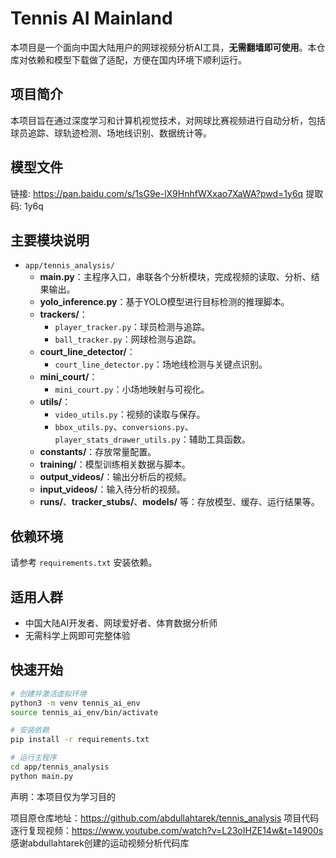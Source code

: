 # Tennis AI Mainland

本项目是一个面向中国大陆用户的网球视频分析AI工具，**无需翻墙即可使用**。本仓库对依赖和模型下载做了适配，方便在国内环境下顺利运行。

## 项目简介
本项目旨在通过深度学习和计算机视觉技术，对网球比赛视频进行自动分析，包括球员追踪、球轨迹检测、场地线识别、数据统计等。


## 模型文件
链接: https://pan.baidu.com/s/1sG9e-lX9HnhfWXxao7XaWA?pwd=1y6q 提取码: 1y6q


## 主要模块说明

- `app/tennis_analysis/`
  - **main.py**：主程序入口，串联各个分析模块，完成视频的读取、分析、结果输出。
  - **yolo_inference.py**：基于YOLO模型进行目标检测的推理脚本。
  - **trackers/**：
    - `player_tracker.py`：球员检测与追踪。
    - `ball_tracker.py`：网球检测与追踪。
  - **court_line_detector/**：
    - `court_line_detector.py`：场地线检测与关键点识别。
  - **mini_court/**：
    - `mini_court.py`：小场地映射与可视化。
  - **utils/**：
    - `video_utils.py`：视频的读取与保存。
    - `bbox_utils.py`、`conversions.py`、`player_stats_drawer_utils.py`：辅助工具函数。
  - **constants/**：存放常量配置。
  - **training/**：模型训练相关数据与脚本。
  - **output_videos/**：输出分析后的视频。
  - **input_videos/**：输入待分析的视频。
  - **runs/**、**tracker_stubs/**、**models/** 等：存放模型、缓存、运行结果等。

## 依赖环境
请参考 `requirements.txt` 安装依赖。

## 适用人群
- 中国大陆AI开发者、网球爱好者、体育数据分析师
- 无需科学上网即可完整体验

## 快速开始
```bash
# 创建并激活虚拟环境
python3 -m venv tennis_ai_env
source tennis_ai_env/bin/activate

# 安装依赖
pip install -r requirements.txt

# 运行主程序
cd app/tennis_analysis
python main.py
```

声明：本项目仅为学习目的

项目原仓库地址：https://github.com/abdullahtarek/tennis_analysis
项目代码逐行复现视频：https://www.youtube.com/watch?v=L23oIHZE14w&t=14900s
感谢abdullahtarek创建的运动视频分析代码库